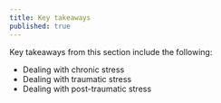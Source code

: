 ```yaml
---
title: Key takeaways
published: true
---
```

Key takeaways from this section include the following:
- Dealing with chronic stress
- Dealing with traumatic stress
- Dealing with post-traumatic stress